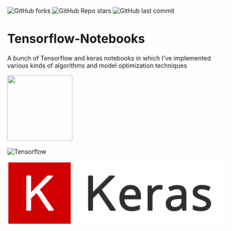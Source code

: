 ![GitHub forks](https://img.shields.io/github/forks/uzair-ali10/Tensorflow-Notebooks-Examples?style=for-the-badge)
![GitHub Repo stars](https://img.shields.io/github/stars/uzair-ali10/Tensorflow-Notebooks-Examples?style=for-the-badge)
![GitHub last commit](https://img.shields.io/github/last-commit/uzair-ali10/Tensorflow-Notebooks-Examples?style=for-the-badge)

# Tensorflow-Notebooks
A bunch of Tensorflow and keras notebooks in which I've implemented various kinds of algorithms and model optimization techniques 

<img height=150 width=150 src="https://colab.research.google.com/img/colab_favicon_256px.png">

![Tensorflow](https://camo.githubusercontent.com/aeb4f612bd9b40d81c62fcbebd6db44a5d4344b8b962be0138817e18c9c06963/68747470733a2f2f7777772e74656e736f72666c6f772e6f72672f696d616765732f74665f6c6f676f5f686f72697a6f6e74616c2e706e67)

![Keras](https://github.com/uzair-ali10/Tensorflow-Notebooks-Examples/blob/master/images/logo.png)
